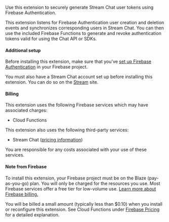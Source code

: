 Use this extension to securely generate Stream Chat user tokens using Firebase Authentication.

This extension listens for Firebase Authentication user creation and deletion events and synchronizes corresponding users in Stream Chat. You can then use the included Firebase Functions to generate and revoke authentication tokens valid for using the Chat API or SDKs.

#### Additional setup

Before installing this extension, make sure that you've [set up Firebase Authentication](https://firebase.google.com/docs/auth) in your Firebase project.

You must also have a Stream Chat account set up before installing this extension. You can do so on the [Stream](https://getstream.io/) site.

#### Billing

This extension uses the following Firebase services which may have associated charges:

- Cloud Functions

This extension also uses the following third-party services:

- Stream Chat ([pricing information](https://getstream.io/chat/pricing/))

You are responsible for any costs associated with your use of these services.

#### Note from Firebase

To install this extension, your Firebase project must be on the Blaze (pay-as-you-go) plan. You will only be charged for the resources you use. Most Firebase services offer a free tier for low-volume use. [Learn more about Firebase billing.](https://firebase.google.com/pricing)

You will be billed a small amount (typically less than $0.10) when you install or reconfigure this extension. See Cloud Functions under [Firebase Pricing](https://firebase.google.com/pricing) for a detailed explanation.
